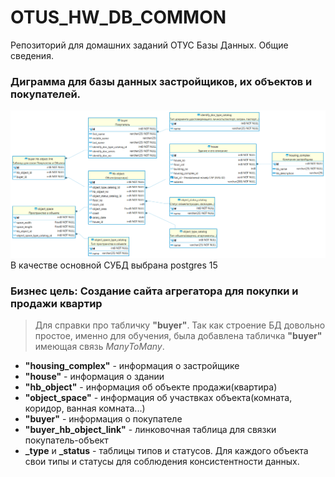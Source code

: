 # OTUS_HW_DB_COMMON
Репозиторий для домашних заданий ОТУС Базы Данных. Общие сведения.

### Диграмма для базы данных застройщиков, их объектов и покупателей.

![диаграмма](https://github.com/sidorovAlexeyTest/OTUS_HW_DB_COMMON/blob/main/img/postgres%20-%20otus_hw_1.png)
В качестве основной СУБД выбрана postgres 15

### Бизнес цель: Создание сайта агрегатора для покупки и продажи квартир
> Для справки про табличку **"buyer"**. Так как строение БД довольно простое, именно для обучения, была добавлена табличка **"buyer"** имеющая связь *ManyToMany*.
* **"housing_complex"** - информация о застройщике
* **"house"** - информация о здании
* **"hb_object"** - информация об объекте продажи(квартира)
* **"object_space"** - информация об участвках объекта(комната, коридор, ванная комната...)
* **"buyer"** - информация о покупателе
* **"buyer_hb_object_link"** - линковочная таблица для связки покупатель-объект
* **_type** и **_status** - таблицы типов и статусов. Для каждого объекта свои типы и статусы для соблюдения консистентности данных.
